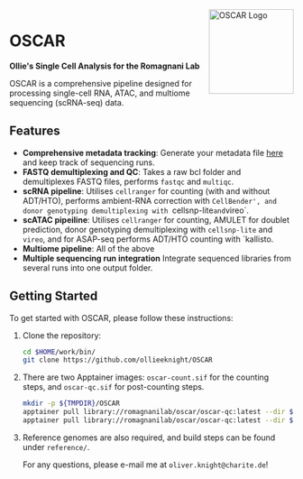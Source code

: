 <img align="right" width="150" src="docs/image.png" alt="OSCAR Logo">

# OSCAR

**Ollie's Single Cell Analysis for the Romagnani Lab**

OSCAR is a comprehensive pipeline designed for processing single-cell RNA, ATAC, and multiome sequencing (scRNA-seq) data.

## Features
- **Comprehensive metadata tracking**: Generate your metadata file [here](https://ollieeknight.github.io/OSCAR/) and keep track of sequencing runs.
- **FASTQ demultiplexing and QC**: Takes a raw bcl folder and demultiplexes FASTQ files, performs `fastqc` and `multiqc`.
- **scRNA pipeline**: Utilises `cellranger` for counting (with and without ADT/HTO), performs ambient-RNA correction with `CellBender', and donor genotyping demultiplexing with `cellsnp-lite` and `vireo`.
- **scATAC pipeiline**: Utilises `cellranger` for counting, AMULET for doublet prediction, donor genotyping demultiplexing with `cellsnp-lite` and `vireo`, and for ASAP-seq performs ADT/HTO counting with `kallisto.
- **Multiome pipeline**: All of the above
- **Multiple sequencing run integration** Integrate sequenced libraries from several runs into one output folder.

## Getting Started

To get started with OSCAR, please follow these instructions:

1. Clone the repository:
   ```bash
   cd $HOME/work/bin/
   git clone https://github.com/ollieeknight/OSCAR
   ```
2. There are two Apptainer images: `oscar-count.sif` for the counting steps, and `oscar-qc.sif` for post-counting steps.
   ```bash
   mkdir -p ${TMPDIR}/OSCAR
   apptainer pull library://romagnanilab/oscar/oscar-qc:latest --dir ${TMPDIR}/OSCAR/
   apptainer pull library://romagnanilab/oscar/oscar-qc:latest --dir ${TMPDIR}/OSCAR/
   ```
3. Reference genomes are also required, and build steps can be found under `reference/`.

   For any questions, please e-mail me at `oliver.knight@charite.de`!

